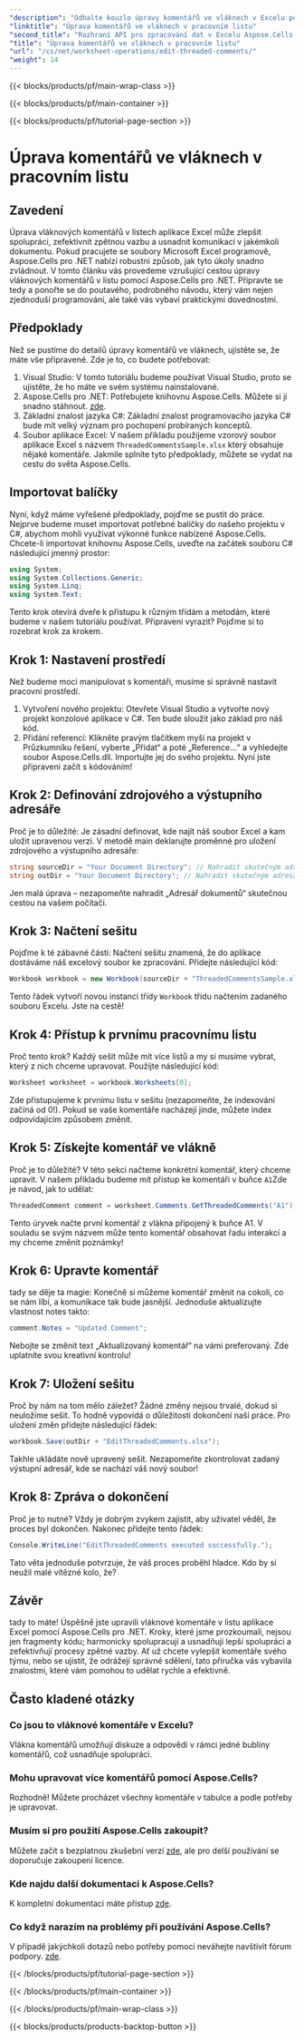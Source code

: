 ```yaml
---
"description": "Odhalte kouzlo úpravy komentářů ve vláknech v Excelu pomocí Aspose.Cells pro .NET! Postupujte podle našeho podrobného návodu a snadno zvládněte své dokumenty."
"linktitle": "Úprava komentářů ve vláknech v pracovním listu"
"second_title": "Rozhraní API pro zpracování dat v Excelu Aspose.Cells v .NET"
"title": "Úprava komentářů ve vláknech v pracovním listu"
"url": "/cs/net/worksheet-operations/edit-threaded-comments/"
"weight": 14
---
```


{{< blocks/products/pf/main-wrap-class >}}

{{< blocks/products/pf/main-container >}}

{{< blocks/products/pf/tutorial-page-section >}}

# Úprava komentářů ve vláknech v pracovním listu

## Zavedení
Úprava vláknových komentářů v listech aplikace Excel může zlepšit spolupráci, zefektivnit zpětnou vazbu a usnadnit komunikaci v jakémkoli dokumentu. Pokud pracujete se soubory Microsoft Excel programově, Aspose.Cells pro .NET nabízí robustní způsob, jak tyto úkoly snadno zvládnout. V tomto článku vás provedeme vzrušující cestou úpravy vláknových komentářů v listu pomocí Aspose.Cells pro .NET. Připravte se tedy a ponořte se do poutavého, podrobného návodu, který vám nejen zjednoduší programování, ale také vás vybaví praktickými dovednostmi.
## Předpoklady
Než se pustíme do detailů úpravy komentářů ve vláknech, ujistěte se, že máte vše připravené. Zde je to, co budete potřebovat:
1. Visual Studio: V tomto tutoriálu budeme používat Visual Studio, proto se ujistěte, že ho máte ve svém systému nainstalované.
2. Aspose.Cells pro .NET: Potřebujete knihovnu Aspose.Cells. Můžete si ji snadno stáhnout. [zde](https://releases.aspose.com/cells/net/).
3. Základní znalost jazyka C#: Základní znalost programovacího jazyka C# bude mít velký význam pro pochopení probíraných konceptů.
4. Soubor aplikace Excel: V našem příkladu použijeme vzorový soubor aplikace Excel s názvem `ThreadedCommentsSample.xlsx` který obsahuje nějaké komentáře.
Jakmile splníte tyto předpoklady, můžete se vydat na cestu do světa Aspose.Cells.
## Importovat balíčky
Nyní, když máme vyřešené předpoklady, pojďme se pustit do práce. Nejprve budeme muset importovat potřebné balíčky do našeho projektu v C#, abychom mohli využívat výkonné funkce nabízené Aspose.Cells.
Chcete-li importovat knihovnu Aspose.Cells, uveďte na začátek souboru C# následující jmenný prostor:
```csharp
using System;
using System.Collections.Generic;
using System.Linq;
using System.Text;
```
Tento krok otevírá dveře k přístupu k různým třídám a metodám, které budeme v našem tutoriálu používat. 
Připraveni vyrazit? Pojďme si to rozebrat krok za krokem.
## Krok 1: Nastavení prostředí
Než budeme moci manipulovat s komentáři, musíme si správně nastavit pracovní prostředí.
1. Vytvoření nového projektu: Otevřete Visual Studio a vytvořte nový projekt konzolové aplikace v C#. Ten bude sloužit jako základ pro náš kód.
2. Přidání referencí: Klikněte pravým tlačítkem myši na projekt v Průzkumníku řešení, vyberte „Přidat“ a poté „Reference…“ a vyhledejte soubor Aspose.Cells.dll. Importujte jej do svého projektu. 
Nyní jste připraveni začít s kódováním!
## Krok 2: Definování zdrojového a výstupního adresáře
Proč je to důležité: Je zásadní definovat, kde najít náš soubor Excel a kam uložit upravenou verzi.
V metodě main deklarujte proměnné pro uložení zdrojového a výstupního adresáře:
```csharp
string sourceDir = "Your Document Directory"; // Nahradit skutečným adresářem
string outDir = "Your Document Directory"; // Nahradit skutečným adresářem
```
Jen malá úprava – nezapomeňte nahradit „Adresář dokumentů“ skutečnou cestou na vašem počítači. 
## Krok 3: Načtení sešitu
Pojďme k té zábavné části: Načtení sešitu znamená, že do aplikace dostáváme náš excelový soubor ke zpracování.
Přidejte následující kód:
```csharp
Workbook workbook = new Workbook(sourceDir + "ThreadedCommentsSample.xlsx");
```
Tento řádek vytvoří novou instanci třídy `Workbook` třídu načtením zadaného souboru Excelu. Jste na cestě!
## Krok 4: Přístup k prvnímu pracovnímu listu
Proč tento krok? Každý sešit může mít více listů a my si musíme vybrat, který z nich chceme upravovat.
Použijte následující kód:
```csharp
Worksheet worksheet = workbook.Worksheets[0];
```
Zde přistupujeme k prvnímu listu v sešitu (nezapomeňte, že indexování začíná od 0!). Pokud se vaše komentáře nacházejí jinde, můžete index odpovídajícím způsobem změnit.
## Krok 5: Získejte komentář ve vlákně
Proč je to důležité? V této sekci načteme konkrétní komentář, který chceme upravit.
V našem příkladu budeme mít přístup ke komentáři v buňce `A1`Zde je návod, jak to udělat:
```csharp
ThreadedComment comment = worksheet.Comments.GetThreadedComments("A1")[0];
```
Tento úryvek načte první komentář z vlákna připojený k buňce A1. V souladu se svým názvem může tento komentář obsahovat řadu interakcí a my chceme změnit poznámky!
## Krok 6: Upravte komentář
tady se děje ta magie: Konečně si můžeme komentář změnit na cokoli, co se nám líbí, a komunikace tak bude jasnější.
Jednoduše aktualizujte vlastnost notes takto:
```csharp
comment.Notes = "Updated Comment";
```
Nebojte se změnit text „Aktualizovaný komentář“ na vámi preferovaný. Zde uplatníte svou kreativní kontrolu!
## Krok 7: Uložení sešitu
Proč by nám na tom mělo záležet? Žádné změny nejsou trvalé, dokud si neuložíme sešit. To hodně vypovídá o důležitosti dokončení naší práce.
Pro uložení změn přidejte následující řádek:
```csharp
workbook.Save(outDir + "EditThreadedComments.xlsx");
```
Takhle ukládáte nově upravený sešit. Nezapomeňte zkontrolovat zadaný výstupní adresář, kde se nachází váš nový soubor!
## Krok 8: Zpráva o dokončení
Proč je to nutné? Vždy je dobrým zvykem zajistit, aby uživatel věděl, že proces byl dokončen.
Nakonec přidejte tento řádek:
```csharp
Console.WriteLine("EditThreadedComments executed successfully.");
```
Tato věta jednoduše potvrzuje, že váš proces proběhl hladce. Kdo by si neužil malé vítězné kolo, že?
## Závěr
tady to máte! Úspěšně jste upravili vláknové komentáře v listu aplikace Excel pomocí Aspose.Cells pro .NET. Kroky, které jsme prozkoumali, nejsou jen fragmenty kódu; harmonicky spolupracují a usnadňují lepší spolupráci a zefektivňují procesy zpětné vazby. Ať už chcete vylepšit komentáře svého týmu, nebo se ujistit, že odrážejí správné sdělení, tato příručka vás vybavila znalostmi, které vám pomohou to udělat rychle a efektivně.
## Často kladené otázky
### Co jsou to vláknové komentáře v Excelu?
Vlákna komentářů umožňují diskuze a odpovědi v rámci jedné bubliny komentářů, což usnadňuje spolupráci.
### Mohu upravovat více komentářů pomocí Aspose.Cells?
Rozhodně! Můžete procházet všechny komentáře v tabulce a podle potřeby je upravovat.
### Musím si pro použití Aspose.Cells zakoupit?
Můžete začít s bezplatnou zkušební verzí [zde](https://releases.aspose.com/), ale pro delší používání se doporučuje zakoupení licence.
### Kde najdu další dokumentaci k Aspose.Cells?
K kompletní dokumentaci máte přístup [zde](https://reference.aspose.com/cells/net/).
### Co když narazím na problémy při používání Aspose.Cells?
V případě jakýchkoli dotazů nebo potřeby pomoci neváhejte navštívit fórum podpory. [zde](https://forum.aspose.com/c/cells/9).


{{< /blocks/products/pf/tutorial-page-section >}}

{{< /blocks/products/pf/main-container >}}

{{< /blocks/products/pf/main-wrap-class >}}

{{< blocks/products/products-backtop-button >}}
